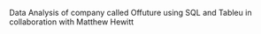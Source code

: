 Data Analysis of company called Offuture using SQL and Tableu in collaboration with Matthew Hewitt 
